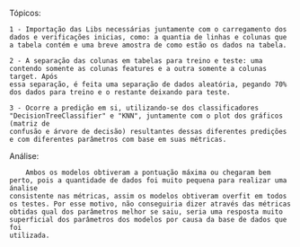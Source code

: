 Tópicos:
	
 	1 - Importação das Libs necessárias juntamente com o carregamento dos dados e verificações inicias, como: a quantia de linhas e colunas que 
    a tabela contém e uma breve amostra de como estão os dados na tabela.

	2 - A separação das colunas em tabelas para treino e teste: uma contendo somente as colunas features e a outra somente a colunas target. Após 
    essa separação, é feita uma separação de dados aleatória, pegando 70% dos dados para treino e o restante deixando para teste.

	3 - Ocorre a predição em si, utilizando-se dos classificadores "DecisionTreeClassifier" e "KNN", juntamente com o plot dos gráficos (matriz de 
    confusão e árvore de decisão) resultantes dessas diferentes predições e com diferentes parâmetros com base em suas métricas.

Análise:
        
	    Ambos os modelos obtiveram a pontuação máxima ou chegaram bem perto, pois a quantidade de dados foi muito pequena para realizar uma ánalise 
    consistente nas métricas, assim os modelos obtiveram overfit em todos os testes. Por esse motivo, não conseguiria dizer através das métricas 
    obtidas qual dos parâmetros melhor se saiu, seria uma resposta muito superficial dos parâmetros dos modelos por causa da base de dados que foi 
    utilizada.
